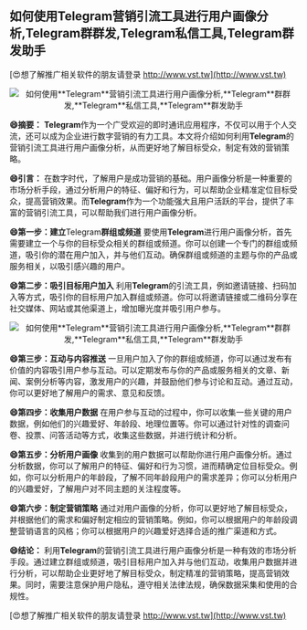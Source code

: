 ## **如何使用**Telegram**营销引流工具进行用户画像分析,**Telegram**群群发,**Telegram**私信工具,**Telegram**群发助手**

[😍想了解推广相关软件的朋友请登录 http://www.vst.tw](http://www.vst.tw)

 <center><img src="https://vst.tw/MP4/tuiguang/png/2.png" alt="如何使用**Telegram**营销引流工具进行用户画像分析,**Telegram**群群发,**Telegram**私信工具,**Telegram**群发助手"></center>

**😄摘要：**
**Telegram**作为一个广受欢迎的即时通讯应用程序，不仅可以用于个人交流，还可以成为企业进行数字营销的有力工具。本文将介绍如何利用**Telegram**的营销引流工具进行用户画像分析，从而更好地了解目标受众，制定有效的营销策略。

**😄引言：**
在数字时代，了解用户是成功营销的基础。用户画像分析是一种重要的市场分析手段，通过分析用户的特征、偏好和行为，可以帮助企业精准定位目标受众，提高营销效果。而**Telegram**作为一个功能强大且用户活跃的平台，提供了丰富的营销引流工具，可以帮助我们进行用户画像分析。

**😄第一步：建立**Telegram**群组或频道**
要使用**Telegram**进行用户画像分析，首先需要建立一个与你的目标受众相关的群组或频道。你可以创建一个专门的群组或频道，吸引你的潜在用户加入，并与他们互动。确保群组或频道的主题与你的产品或服务相关，以吸引感兴趣的用户。

**😄第二步：吸引目标用户加入**
利用**Telegram**的引流工具，例如邀请链接、扫码加入等方式，吸引你的目标用户加入群组或频道。你可以将邀请链接或二维码分享在社交媒体、网站或其他渠道上，增加曝光度并吸引用户参与。

 <center><img src="https://vst.tw/MP4/tuiguang/png/2.png" alt="如何使用**Telegram**营销引流工具进行用户画像分析,**Telegram**群群发,**Telegram**私信工具,**Telegram**群发助手"></center>

**😄第三步：互动与内容推送**
一旦用户加入了你的群组或频道，你可以通过发布有价值的内容吸引用户参与互动。可以定期发布与你的产品或服务相关的文章、新闻、案例分析等内容，激发用户的兴趣，并鼓励他们参与讨论和互动。通过互动，你可以更好地了解用户的需求、意见和反馈。

**😄第四步：收集用户数据**
在用户参与互动的过程中，你可以收集一些关键的用户数据，例如他们的兴趣爱好、年龄段、地理位置等。你可以通过针对性的调查问卷、投票、问答活动等方式，收集这些数据，并进行统计和分析。

**😄第五步：分析用户画像**
收集到的用户数据可以帮助你进行用户画像分析。通过分析数据，你可以了解用户的特征、偏好和行为习惯，进而精确定位目标受众。例如，你可以分析用户的年龄段，了解不同年龄段用户的需求差异；你可以分析用户的兴趣爱好，了解用户对不同主题的关注程度等。

**😄第六步：制定营销策略**
通过对用户画像的分析，你可以更好地了解目标受众，并根据他们的需求和偏好制定相应的营销策略。例如，你可以根据用户的年龄段调整营销语言的风格；你可以根据用户的兴趣爱好选择合适的推广渠道和方式。

**😄结论：**
利用**Telegram**的营销引流工具进行用户画像分析是一种有效的市场分析手段。通过建立群组或频道，吸引目标用户加入并与他们互动，收集用户数据并进行分析，可以帮助企业更好地了解目标受众，制定精准的营销策略，提高营销效果。同时，需要注意保护用户隐私，遵守相关法律法规，确保数据采集和使用的合规性。

[😍想了解推广相关软件的朋友请登录 http://www.vst.tw](http://www.vst.tw)



